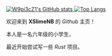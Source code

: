 [![W9pi3cZ1's GitHub stats](https://github-readme-stats.vercel.app/api?username=W9pi3cZ1&locale=cn) ![Top Langs](https://github-readme-stats.vercel.app/api/top-langs/?username=W9pi3cZ1&hide_progress=true&locale=cn)](https://github.com/W9pi3cZ1)

欢迎来到 **XSlimeNB** 的 *Github* 主页！

本人是一名六年级的小学生，

最近开始尝试写一些 *Rust* 项目。
